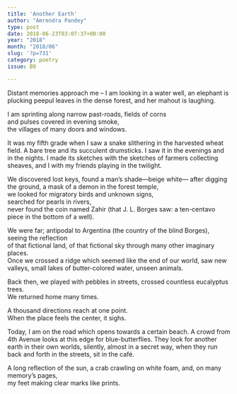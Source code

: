 ```yaml
---
title: 'Another Earth'
author: "Amrendra Pandey"
type: post
date: 2018-06-23T03:07:37+00:00
year: "2018"
month: "2018/06"
slug: '?p=731'
category: poetry
issue: B9

---
```

Distant memories approach me &#8211; I am looking in a water well, an elephant is plucking peepul leaves in the dense forest, and her mahout is laughing. 

I am sprinting along narrow past-roads, fields of corns  
and pulses covered in evening smoke,  
the villages of many doors and windows.

It was my fifth grade when I saw a snake slithering in the harvested wheat field. A bare tree and its succulent drumsticks. I saw it in the evenings and in the nights. I made its sketches with the sketches of farmers collecting sheaves, and I with my friends playing in the twilight.

We discovered lost keys, found a man’s shade—beige white— after digging the ground, a mask of a demon in the forest temple,  
we looked for migratory birds and unknown signs,  
searched for pearls in rivers,  
never found the coin named Zahir (that J. L. Borges saw: a ten-centavo piece in the bottom of a well). 

We were far; antipodal to Argentina (the country of the blind Borges), seeing the reflection  
of that fictional land, of that fictional sky through many other imaginary places.  
Once we crossed a ridge which seemed like the end of our world, saw new valleys, small lakes of butter-colored water, unseen animals.

Back then, we played with pebbles in streets, crossed countless eucalyptus trees.  
We returned home many times.

A thousand directions reach at one point.  
When the place feels the center, it sighs. 

Today, I am on the road which opens towards a certain beach. A crowd from 4th Avenue looks at this edge for blue-butterflies. They look for another earth in their own worlds, silently, almost in a secret way, when they run back and forth in the streets, sit in the café.

A long reflection of the sun, a crab crawling on white foam, and, on many memory’s pages,  
my feet making clear marks like prints.
